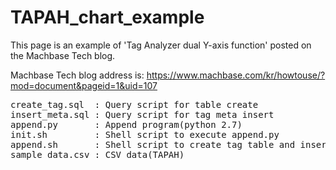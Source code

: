 # TAPAH_chart_example

This page is an example of 'Tag Analyzer dual Y-axis function' posted on the Machbase Tech blog.

Machbase Tech blog address is: https://www.machbase.com/kr/howtouse/?mod=document&pageid=1&uid=107

<pre>
create_tag.sql  : Query script for table create
insert_meta.sql : Query script for tag meta insert  
append.py       : Append program(python 2.7)  
init.sh         : Shell script to execute append.py  
append.sh       : Shell script to create tag table and insert meta  
sample_data.csv : CSV data(TAPAH)
</pre>
